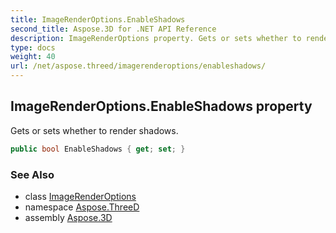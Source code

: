 ```yaml
---
title: ImageRenderOptions.EnableShadows
second_title: Aspose.3D for .NET API Reference
description: ImageRenderOptions property. Gets or sets whether to render shadows
type: docs
weight: 40
url: /net/aspose.threed/imagerenderoptions/enableshadows/
---
```

## ImageRenderOptions.EnableShadows property

Gets or sets whether to render shadows.

```csharp
public bool EnableShadows { get; set; }
```

### See Also

* class [ImageRenderOptions](../)
* namespace [Aspose.ThreeD](../../imagerenderoptions/)
* assembly [Aspose.3D](../../../)


